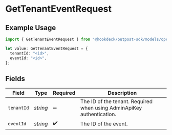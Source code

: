 # GetTenantEventRequest

## Example Usage

```typescript
import { GetTenantEventRequest } from "@hookdeck/outpost-sdk/models/operations";

let value: GetTenantEventRequest = {
  tenantId: "<id>",
  eventId: "<id>",
};
```

## Fields

| Field                                                                 | Type                                                                  | Required                                                              | Description                                                           |
| --------------------------------------------------------------------- | --------------------------------------------------------------------- | --------------------------------------------------------------------- | --------------------------------------------------------------------- |
| `tenantId`                                                            | *string*                                                              | :heavy_minus_sign:                                                    | The ID of the tenant. Required when using AdminApiKey authentication. |
| `eventId`                                                             | *string*                                                              | :heavy_check_mark:                                                    | The ID of the event.                                                  |